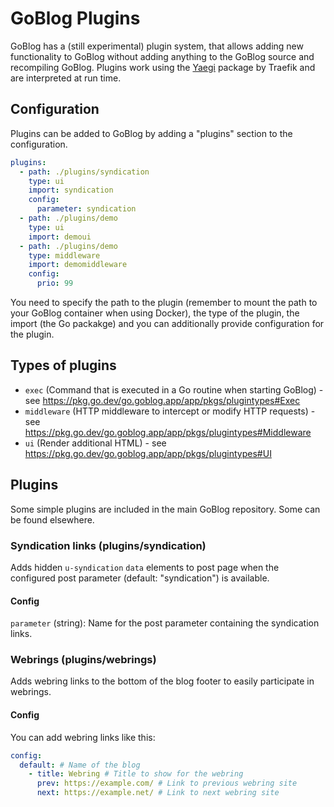 # GoBlog Plugins

GoBlog has a (still experimental) plugin system, that allows adding new functionality to GoBlog without adding anything to the GoBlog source and recompiling GoBlog. Plugins work using the [Yaegi](https://github.com/traefik/yaegi) package by Traefik and are interpreted at run time.

## Configuration

Plugins can be added to GoBlog by adding a "plugins" section to the configuration.

```yaml
plugins:
  - path: ./plugins/syndication
    type: ui
    import: syndication
    config:
      parameter: syndication
  - path: ./plugins/demo
    type: ui
    import: demoui
  - path: ./plugins/demo
    type: middleware
    import: demomiddleware
    config:
      prio: 99
```

You need to specify the path to the plugin (remember to mount the path to your GoBlog container when using Docker), the type of the plugin, the import (the Go packakge) and you can additionally provide configuration for the plugin.

## Types of plugins

- `exec` (Command that is executed in a Go routine when starting GoBlog) - see https://pkg.go.dev/go.goblog.app/app/pkgs/plugintypes#Exec
- `middleware` (HTTP middleware to intercept or modify HTTP requests) - see https://pkg.go.dev/go.goblog.app/app/pkgs/plugintypes#Middleware
- `ui` (Render additional HTML) - see https://pkg.go.dev/go.goblog.app/app/pkgs/plugintypes#UI

## Plugins

Some simple plugins are included in the main GoBlog repository. Some can be found elsewhere.

### Syndication links (plugins/syndication)

Adds hidden `u-syndication` `data` elements to post page when the configured post parameter (default: "syndication") is available.

#### Config

`parameter` (string): Name for the post parameter containing the syndication links.

### Webrings (plugins/webrings)

Adds webring links to the bottom of the blog footer to easily participate in webrings.

#### Config

You can add webring links like this:

```yaml
config:
  default: # Name of the blog
    - title: Webring # Title to show for the webring
      prev: https://example.com/ # Link to previous webring site
      next: https://example.net/ # Link to next webring site
```